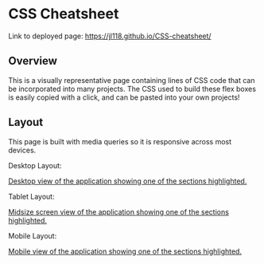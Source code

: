 # CSS Cheatsheet

Link to deployed page: https://jl118.github.io/CSS-cheatsheet/

## Overview

This is a visually representative page containing lines of CSS code that can be incorporated into many projects. The CSS used to build these flex boxes is easily copied with a click, and can be pasted into your own projects!

## Layout

This page is built with media queries so it is responsive across most devices. 

Desktop Layout:

[Desktop view of the application showing one of the sections highlighted.](./assets/images/cheatsheet_desktop.png)

Tablet Layout: 

[Midsize screen view of the application showing one of the sections highlighted.](./assets/images/cheatsheet_md.png)

Mobile Layout: 

[Mobile view of the application showing one of the sections highlighted.](./assets/images/cheatsheet_mobile.png)